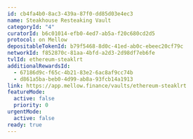 ```yaml
---
id: cb4fa4b0-8ac3-439a-87f0-dd85d03e4ec3
name: Steakhouse Resteaking Vault
categoryId: "4"
curatorId: b6c01014-efb0-4ed7-ab5a-f20c680cd2d5
protocol: on Mellow
depositableTokenId: b79f5468-8d0c-41ed-ab0c-ebeec20cf79c
networkId: f852870c-81aa-4bfd-a2d3-2d98df7eb6fe
tvlId: ethereum-steaklrt
additionalRewardsId:
  - 67186d9c-f65c-4b21-83e2-6ac8af9cc74b
  - d861a5ba-beb0-4d99-ab8a-93fcb14a1913
link: https://app.mellow.finance/vaults/ethereum-steaklrt
featureMode:
  active: false
  priority: 0
urgentMode:
  active: false
ready: true
---
```

